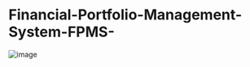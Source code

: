 # Financial-Portfolio-Management-System-FPMS-

![image](https://github.com/user-attachments/assets/371091d6-ac52-4ce0-9e85-a7463f4e6cf0)

